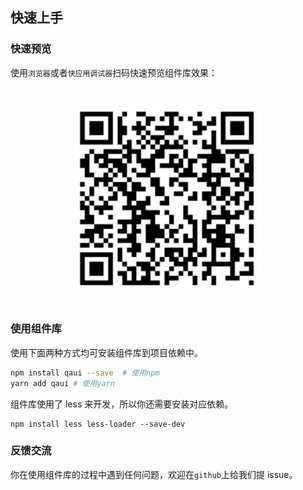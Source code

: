 ## 快速上手

### 快速预览

使用`浏览器`或者`快应用调试器`扫码快速预览组件库效果：

<div style="text-align: center;margin: 40px;"><img src="./assets/qrcode.png" alt="barcode" style="width:300px" /></div>

### 使用组件库

使用下面两种方式均可安装组件库到项目依赖中。

```sh
npm install qaui --save  # 使用npm
yarn add qaui # 使用yarn
```

组件库使用了 less 来开发，所以你还需要安装对应依赖。

```shell script
npm install less less-loader --save-dev
```

### 反馈交流

你在使用组件库的过程中遇到任何问题，欢迎在`github`上给我们提 issue。
